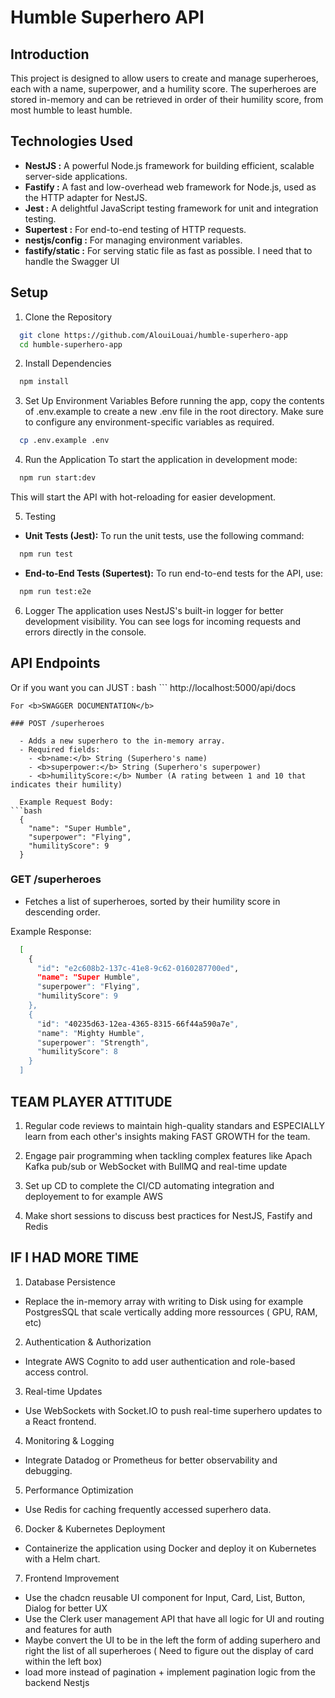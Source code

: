 # Humble Superhero API

## Introduction

This project is designed to allow users to create and manage superheroes, each with a name, superpower, and a humility score. The superheroes are stored in-memory and can be retrieved in order of their humility score, from most humble to least humble.

## Technologies Used

  - <b>NestJS :</b> A powerful Node.js framework for building efficient, scalable server-side applications.
  - <b>Fastify :</b> A fast and low-overhead web framework for Node.js, used as the HTTP adapter for NestJS.
  - <b>Jest :</b> A delightful JavaScript testing framework for unit and integration testing.
  - <b>Supertest :</b> For end-to-end testing of HTTP requests.
  - <b>nestjs/config :</b> For managing environment variables.
  - <b>fastify/static :</b> For serving static file as fast as possible. I need that to handle the Swagger UI

## Setup 

1. Clone the Repository
```bash
  git clone https://github.com/AlouiLouai/humble-superhero-app
  cd humble-superhero-app
```

2. Install Dependencies
```bash
  npm install
```

3. Set Up Environment Variables
Before running the app, copy the contents of .env.example to create a new .env file in the root directory. Make sure to configure any environment-specific variables as required.
```bash
  cp .env.example .env
```

4. Run the Application
To start the application in development mode:
```bash
  npm run start:dev
```
This will start the API with hot-reloading for easier development.

5. Testing
  - <b>Unit Tests (Jest):</b> To run the unit tests, use the following command:
```bash
  npm run test
```
  - <b>End-to-End Tests (Supertest):</b> To run end-to-end tests for the API, use:
```bash
  npm run test:e2e
```

6. Logger
The application uses NestJS's built-in logger for better development visibility. You can see logs for incoming requests and errors directly in the console.

## API Endpoints

Or if you want you can JUST :
bash ```
http://localhost:5000/api/docs 
```
For <b>SWAGGER DOCUMENTATION</b>

### POST /superheroes

  - Adds a new superhero to the in-memory array.
  - Required fields:
    - <b>name:</b> String (Superhero's name)
    - <b>superpower:</b> String (Superhero's superpower)
    - <b>humilityScore:</b> Number (A rating between 1 and 10 that indicates their humility)
  
  Example Request Body:
```bash
  {
    "name": "Super Humble",
    "superpower": "Flying",
    "humilityScore": 9
  }
```

### GET /superheroes

  - Fetches a list of superheroes, sorted by their humility score in descending order.

  Example Response:
```bash
  [
    {
      "id": "e2c608b2-137c-41e8-9c62-0160287700ed",
      "name": "Super Humble",
      "superpower": "Flying",
      "humilityScore": 9
    },
    {
      "id": "40235d63-12ea-4365-8315-66f44a590a7e",
      "name": "Mighty Humble",
      "superpower": "Strength",
      "humilityScore": 8
    }
  ]
```

## TEAM PLAYER ATTITUDE 

1. Regular code reviews to maintain high-quality standars and ESPECIALLY learn from each other's insights making FAST GROWTH for the team.

2. Engage pair programming when tackling complex features like Apach Kafka pub/sub or WebSocket with BullMQ and real-time update

3. Set up CD to complete the CI/CD automating integration and deployement to for example AWS

4. Make short sessions to discuss best practices for NestJS, Fastify and Redis

## IF I HAD MORE TIME 

1. Database Persistence
  - Replace the in-memory array with writing to Disk using for example PostgresSQL that scale vertically adding more ressources ( GPU, RAM, etc)

2. Authentication & Authorization
  - Integrate AWS Cognito to add user authentication and role-based access control.

3. Real-time Updates
  - Use WebSockets with Socket.IO to push real-time superhero updates to a React frontend.

4. Monitoring & Logging
  - Integrate Datadog or Prometheus for better observability and debugging.

5. Performance Optimization
  - Use Redis for caching frequently accessed superhero data.

6. Docker & Kubernetes Deployment
  - Containerize the application using Docker and deploy it on Kubernetes with a Helm chart.

7. Frontend Improvement
  - Use the chadcn reusable UI component for Input, Card, List, Button, Dialog for better UX
  - Use the Clerk user management API that have all logic for UI and routing and features for auth
  - Maybe convert the UI to be in the left the form of adding superhero and right the list of all superheroes ( Need to figure out the display of card within the left box)
  - load more instead of pagination + implement pagination logic from the backend Nestjs
